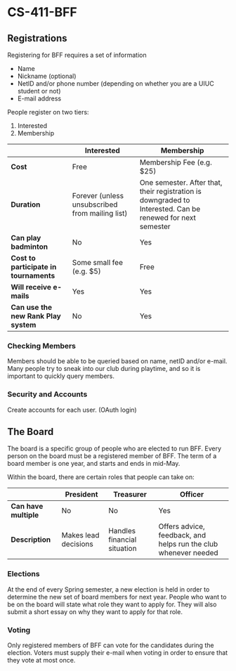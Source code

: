 # CS-411-BFF

## Registrations
Registering for BFF requires a set of information
* Name
* Nickname (optional)
* NetID and/or phone number (depending on whether you are a UIUC student or not)
* E-mail address

People register on two tiers: 
1. Interested
2. Membership

|                                       | Interested                                      | Membership                |
|---------------------------------------|-------------------------------------------------|---------------------------|
| **Cost**                              | Free                                            | Membership Fee (e.g. $25) |
| **Duration**                          | Forever (unless unsubscribed from mailing list) | One semester. After that, their registration is downgraded to Interested. Can be renewed for next semester |
| **Can play badminton**                | No                                              | Yes                       |
| **Cost to participate in tournaments**| Some small fee (e.g. $5)                        | Free                      |
| **Will receive e-mails**              | Yes                                             | Yes                       |
| **Can use the new Rank Play system**  | No                                              | Yes                       |

### Checking Members
Members should be able to be queried based on name, netID and/or e-mail. Many people try to sneak into our club during playtime, and so it is important to quickly query members.

### Security and Accounts
Create accounts for each user. 
(OAuth login)



## The Board
The board is a specific group of people who are elected to run BFF. Every person on the board must be a registered member of BFF. The term of a board member is one year, and starts and ends in mid-May.

Within the board, there are certain roles that people can take on:

|	                      | President	            | Treasurer	                  | Officer |
|-----------------------|-----------------------|-----------------------------|---------|
| **Can have multiple**	| No	                  | No                          |	Yes     |
| **Description**	      | Makes lead decisions	| Handles financial situation	| Offers advice, feedback, and helps run the club whenever needed |

### Elections
At the end of every Spring semester, a new election is held in order to determine the new set of board members for next year. People who want to be on the board will state what role they want to apply for. They will also submit a short essay on why they want to apply for that role.

### Voting
Only registered members of BFF can vote for the candidates during the election. Voters must supply their e-mail when voting in order to ensure that they vote at most once.
